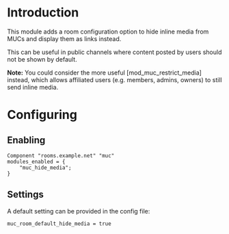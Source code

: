 # Introduction

This module adds a room configuration option to hide inline media from MUCs and
display them as links instead.

This can be useful in public channels where content posted by users should not
be shown by default.

**Note:** You could consider the more useful [mod_muc_restrict_media] instead,
which allows affiliated users (e.g. members, admins, owners) to still send
inline media.

# Configuring

## Enabling

``` {.lua}
Component "rooms.example.net" "muc"
modules_enabled = {
    "muc_hide_media";
}
```

## Settings

A default setting can be provided in the config file:

``` {.lua}
muc_room_default_hide_media = true
```
